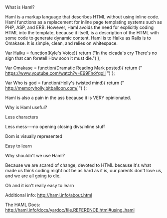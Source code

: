 What is Haml? 

Haml is a markup language that describes HTML without using inline code. Haml functions as a replacement for inline page templating systems such as PHP, ASP, and ERB. However, Haml avoids the need for explicitly coding HTML into the template, because it itself, is a description of the HTML with some code to generate dynamic content. Haml is to Haiku as Rails is to Omakase. It is simple, clean, and relies on whitespace. 


  Var Haiku = function(Kyle's Voice){
   return ("In the cicada's cry
   There's no sign that can foretell
   How soon it must die.")
  };

  
  Var Omakase = function(Dramatic Reading Mark posted){
    return (" https://www.youtube.com/watch?v=E99FnoYqoII ")
  };

  Var Who is god = function(Holly's twisted mind){
     return (" http://memoryholly.bitballoon.com/ ") 
  };  

Haml is also a pain in the ass because it is VERY opinionated.  

Why is Haml useful?


Less characters

Less mess---no opening closing divs/inline stuff

Dom is visually represented

Easy to learn


Why shouldn't we use Haml?

Because we are scared of change, devoted to HTML because it's what made us think coding might not be as hard as it is, our parents don't love us, and we are all going to die. 

Oh and it isn't really easy to learn

Additional info: http://haml.info/about.html

The HAML Docs: http://haml.info/docs/yardoc/file.REFERENCE.html#using_haml
